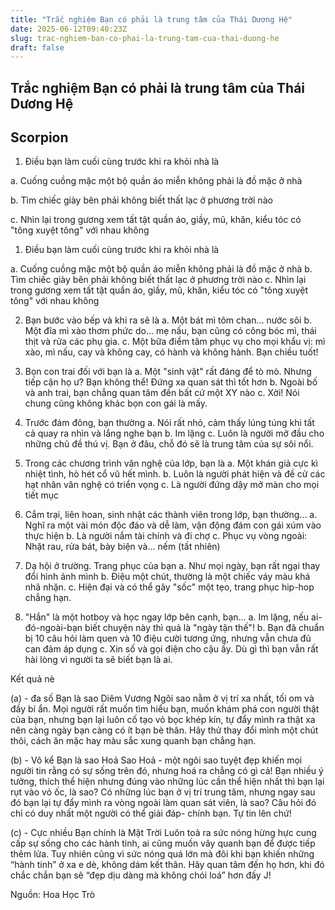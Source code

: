 ```yaml
---
title: "Trắc nghiệm Bạn có phải là trung tâm của Thái Dương Hệ"
date: 2025-06-12T09:40:23Z
slug: trac-nghiem-ban-co-phai-la-trung-tam-cua-thai-duong-he
draft: false
---
```


## Trắc nghiệm Bạn có phải là trung tâm của Thái Dương Hệ

## Scorpion

1. Điều bạn làm cuối cùng trước khi ra khỏi nhà là

a. Cuống cuồng mặc một bộ quần áo miễn không phải là đồ mặc ở nhà

b. Tìm chiếc giày bên phải không biết thất lạc ở phương trời nào

c. Nhìn lại trong gương xem tất tật quần áo, giầy, mũ, khăn, kiểu tóc có "tông xuyệt tông" với nhau không



1. Điều bạn làm cuối cùng trước khi ra khỏi nhà là

a. Cuống cuồng mặc một bộ quần áo miễn không phải là đồ mặc ở nhà
b. Tìm chiếc giày bên phải không biết thất lạc ở phương trời nào
c. Nhìn lại trong gương xem tất tật quần áo, giầy, mũ, khăn, kiểu tóc có "tông xuyệt tông" với nhau không

2. Bạn bước vào bếp và khi ra sẽ là
a. Một bát mì tôm chan... nước sôi
b. Một đĩa mì xào thơm phức do... mẹ nấu, bạn cũng có công bóc mì, thái thịt và rửa các phụ gia.
c. Một bữa điểm tâm phục vụ cho mọi khẩu vị: mì xào, mì nấu, cay và không cay, có hành và không hành. Bạn chiều tuốt!

3. Bọn con trai đối với bạn là
a. Một "sinh vật" rất đáng để tò mò. Nhưng tiếp cận họ ư? Bạn không thể! Đứng xa quan sát thì tốt hơn
b. Ngoài bố và anh trai, bạn chẳng quan tâm đến bất cứ một XY nào
c. Xời! Nói chung cũng không khác bọn con gái là mấy.

4. Trước đám đông, bạn thường
a. Nói rất nhỏ, cảm thấy lúng túng khi tất cả quay ra nhìn và lắng nghe bạn
b. Im lặng
c. Luôn là người mở đầu cho những chủ đề thú vị. Bạn ở đâu, chỗ đó sẽ là trung tâm của sự sôi nổi.

5. Trong các chương trình văn nghệ của lớp, bạn là
a. Một khán giả cực kì nhiệt tình, hò hét cổ vũ hết mình.
b. Luôn là người phát hiện và đề cử các hạt nhân văn nghệ có triển vọng
c. Là người đứng dậy mở màn cho mọi tiết mục

6. Cắm trại, liên hoan, sinh nhật các thành viên trong lớp, bạn thường...
a. Nghĩ ra một vài món độc đáo và dễ làm, vận động đám con gái xúm vào thực hiện
b. Là người nắm tài chính và đi chợ
c. Phục vụ vòng ngoài: Nhặt rau, rửa bát, bày biện và… nếm (tất nhiên)

7. Dạ hội ở trường. Trang phục của bạn
a. Như mọi ngày, bạn rất ngại thay đổi hình ảnh mình
b. Điệu một chút, thường là một chiếc váy màu khá nhã nhặn.
c. Hiện đại và có thể gây "sốc" một tẹo, trang phục hip-hop chẳng hạn.

8. "Hắn" là một hotboy và học ngay lớp bên cạnh, bạn...
a. Im lặng, nếu ai-đó-ngoài-bạn biết chuyện này thì quả là "ngày tận thế"!
b. Bạn đã chuẩn bị 10 câu hỏi làm quen và 10 điệu cười tương ứng, nhưng vẫn chưa đủ can đảm áp dụng
c. Xin số và gọi điện cho cậu ấy. Dù gì thì bạn vẫn rất hài lòng vì người ta sẽ biết bạn là ai.

Kết quả nè

(a) - đa số
Bạn là sao Diêm Vương
Ngôi sao nằm ở vị trí xa nhất, tối om và đầy bí ẩn. Mọi người rất muốn tìm hiểu bạn, muốn khám phá con người thật của bạn, nhưng bạn lại luôn cố tạo vỏ bọc khép kín, tự đẩy mình ra thật xa nên càng ngày bạn càng có ít bạn bè thân. Hãy thử thay đổi mình một chút thôi, cách ăn mặc hay màu sắc xung quanh bạn chẳng hạn.

(b) - Vô kể
Bạn là sao Hoả
Sao Hoả - một ngôi sao tuyệt đẹp khiến mọi người tin rằng có sự sống trên đó, nhưng hoá ra chẳng có gì cả! Bạn nhiều ý tưởng, thích thể hiện nhưng đúng vào những lúc cần thể hiện nhất thì bạn lại rụt vào vỏ ốc, là sao? Có những lúc bạn ở vị trí trung tâm, nhưng ngay sau đó bạn lại tự đẩy mình ra vòng ngoài làm quan sát viên, là sao? Câu hỏi đó chỉ có duy nhất một người có thể giải đáp- chính bạn. Tự tin lên chứ!

(c) - Cực nhiều
Bạn chính là Mặt Trời
Luôn toả ra sức nóng hừng hực cung cấp sự sống cho các hành tinh, ai cũng muốn vây quanh bạn để được tiếp thêm lửa. Tuy nhiên cũng vì sức nóng quá lớn mà đôi khi bạn khiến những “hành tinh” ở xa e dè, không dám kết thân. Hãy quan tâm đến họ hơn, khi đó chắc chắn bạn sẽ “đẹp dịu dàng mà không chói loá” hơn đấy J! 

Nguồn: Hoa Học Trò​